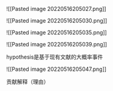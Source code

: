 ![[Pasted image 20220516205027.png]]


![[Pasted image 20220516205030.png]]

![[Pasted image 20220516205035.png]]

![[Pasted image 20220516205039.png]]


hypothesis是基于现有文献的大概率事件

![[Pasted image 20220516205047.png]]

贡献解释（理由）